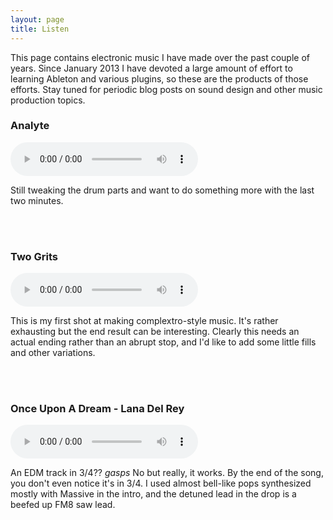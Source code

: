 ```yaml
---
layout: page
title: Listen
---
```


<p class="message">This page contains electronic music I have made over the past couple of years. Since January 2013 I have devoted a large amount of effort to learning Ableton and various plugins, so these are the products of those efforts. Stay tuned for periodic blog posts on sound design and other music production topics.</p>


### Analyte

<audio controls>
  <source src="/music/Analyte.mp3" type="audio/mpeg">
Your browser does not support the audio element.
</audio>

Still tweaking the drum parts and want to do something more with the last two minutes.


<br><br>
### Two Grits

<audio controls>
  <source src="/music/TwoGrits.mp3" type="audio/mpeg"> 
Your browser does not support the audio element.
</audio>

This is my first shot at making complextro-style music. It's rather exhausting but the end result can be interesting. Clearly this needs an actual ending rather than an abrupt stop, and I'd like to add some little fills and other variations. 


<br><br>
### Once Upon A Dream - Lana Del Rey 

<audio controls>
  <source src="/music/onceupon.mp3" type="audio/mpeg"> 
Your browser does not support the audio element.
</audio>

An EDM track in 3/4?? *gasps* No but really, it works. By the end of the song, you don't even notice it's in 3/4. I used almost bell-like pops synthesized mostly with Massive in the intro, and the detuned lead in the drop is a beefed up FM8 saw lead. 

